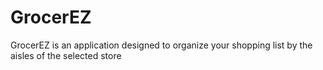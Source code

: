 GrocerEZ
========

GrocerEZ is an application designed to organize your shopping list by the aisles of the selected store
